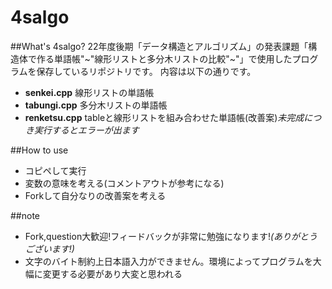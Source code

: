 # 4salgo
##What's 4salgo?
22年度後期「データ構造とアルゴリズム」の発表課題「構造体で作る単語帳"~"線形リストと多分木リストの比較"~"」で使用したプログラムを保存しているリポジトリです。
内容は以下の通りです。
* **senkei.cpp** 線形リストの単語帳
* **tabungi.cpp** 多分木リストの単語帳
* **renketsu.cpp** tableと線形リストを組み合わせた単語帳(改善案)_未完成につき実行するとエラーが出ます_

##How to use
* コピペして実行
* 変数の意味を考える(コメントアウトが参考になる)
* Forkして自分なりの改善案を考える

##note
* Fork,question大歓迎!フィードバックが非常に勉強になります!_(ありがとうございます!)_
* 文字のバイト制約上日本語入力ができません。環境によってプログラムを大幅に変更する必要があり大変と思われる
